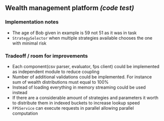
Wealth management platform _(code test)_
-----------------------


### Implementation notes

* The age of Bob given in example is 59 not 51 as it was in task
* `StrategySelector` when multiple strategies available chooses the one with minimal risk 


### Tradeoff / room for improvements

* Each component(csv parser, evaluator, fps client) could be implemented as independent module to reduce coupling
* Number of additional validations could be implemented. For instance sum of wealth distributions must equal to 100%
* Instead of loading everything in memory streaming could be used instead
* If there are a considerable amount of strategies and parameters it worth to distribute them in indexed buckets to increase lookup speed
* `FPSService` can execute requests in parallel allowing parallel computation